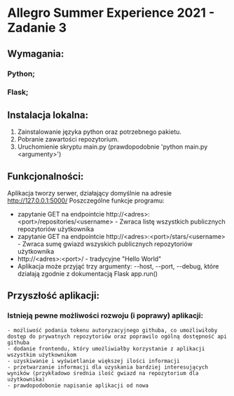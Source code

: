 # Allegro Summer Experience 2021 - Zadanie 3

## Wymagania:
### Python;
### Flask;

## Instalacja lokalna:
  1. Zainstalowanie języka python oraz potrzebnego pakietu.
  2. Pobranie zawartości repozytorium.
  3. Uruchomienie skryptu main.py (prawdopodobnie 'python main.py \<argumenty\>')


## Funkcjonalności:
  Aplikacja tworzy serwer, działający domyślnie na adresie http://127.0.0.1:5000/
  Poszczególne funkcje programu:
*    zapytanie GET na endpointcie http://\<adres\>:\<port\>/repositories/\<username\> - Zwraca listę wszystkich publicznych repozytoriów użytkownika
*    zapytanie GET na endpointcie http://\<adres\>:\<port\>/stars/\<username\> - Zwraca sumę gwiazd wszyskich publicznych repozytoriów użytkownika
*    http://\<adres\>:\<port\>/ - tradycyjne "Hello World" 
*    Aplikacja może przyjąć trzy argumenty: --host, --port, --debug, które działają zgodnie z dokumentacją Flask app.run()
  
## Przyszłość aplikacji:
###  Istnieją pewne możliwości rozwoju (i poprawy) aplikacji:
    - możliwość podania tokenu autoryzacyjnego githuba, co umożliwiłoby dostęp do prywatnych repozytoriów oraz poprawilo ogólną dostępność api githuba
    - dodanie frontendu, który umożliwiałby korzystanie z aplikacji wszystkim użytkownikom
    - uzyskiwanie i wyświetlanie większej ilości informacji 
    - przetwarzanie informacji dla uzyskania bardziej interesujących wyników (przykładowo średnia ilość gwiazd na repozytorium dla użytkownika)
    - prawdopodobonie napisanie aplikacji od nowa
